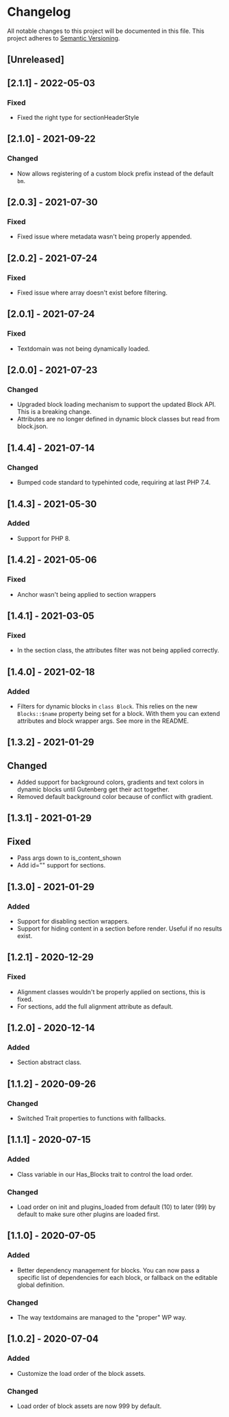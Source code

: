 # Changelog

All notable changes to this project will be documented in this file. This project adheres to [Semantic Versioning](https://semver.org/spec/v2.0.0.html).

## [Unreleased]

## [2.1.1] - 2022-05-03

### Fixed

- Fixed the right type for sectionHeaderStyle

## [2.1.0] - 2021-09-22

### Changed

- Now allows registering of a custom block prefix instead of the default `bm`.

## [2.0.3] - 2021-07-30

### Fixed

- Fixed issue where metadata wasn't being properly appended.

## [2.0.2] - 2021-07-24

### Fixed

- Fixed issue where array doesn't exist before filtering.

## [2.0.1] - 2021-07-24

### Fixed

- Textdomain was not being dynamically loaded.

## [2.0.0] - 2021-07-23

### Changed

- Upgraded block loading mechanism to support the updated Block API. This is a breaking change.
- Attributes are no longer defined in dynamic block classes but read from block.json.

## [1.4.4] - 2021-07-14

### Changed

- Bumped code standard to typehinted code, requiring at last PHP 7.4.

## [1.4.3] - 2021-05-30

### Added

- Support for PHP 8.

## [1.4.2] - 2021-05-06

### Fixed

- Anchor wasn't being applied to section wrappers

## [1.4.1] - 2021-03-05

### Fixed

- In the section class, the attributes filter was not being applied correctly.

## [1.4.0] - 2021-02-18

### Added

- Filters for dynamic blocks in `class Block`. This relies on the new `Blocks::$name` property being set for a block. With them you can extend attributes and block wrapper args.
  See more in the README.

## [1.3.2] - 2021-01-29

## Changed

- Added support for background colors, gradients and text colors in dynamic blocks until Gutenberg get their act together.
- Removed default background color because of conflict with gradient.

## [1.3.1] - 2021-01-29

## Fixed

- Pass args down to is_content_shown
- Add id="" support for sections.

## [1.3.0] - 2021-01-29

### Added

- Support for disabling section wrappers.
- Support for hiding content in a section before render. Useful if no results exist.

## [1.2.1] - 2020-12-29

### Fixed

- Alignment classes wouldn't be properly applied on sections, this is fixed.
- For sections, add the full alignment attribute as default.

## [1.2.0] - 2020-12-14

### Added

- Section abstract class.

## [1.1.2] - 2020-09-26

### Changed

- Switched Trait properties to functions with fallbacks.

## [1.1.1] - 2020-07-15

### Added

- Class variable in our Has_Blocks trait to control the load order.

### Changed

- Load order on init and plugins_loaded from default (10) to later (99) by default to make sure other plugins are loaded first.

## [1.1.0] - 2020-07-05

### Added

- Better dependency management for blocks. You can now pass a specific list of dependencies for each block, or fallback on the editable global definition.

### Changed

- The way textdomains are managed to the "proper" WP way.

## [1.0.2] - 2020-07-04

### Added

- Customize the load order of the block assets.

### Changed

- Load order of block assets are now 999 by default.

